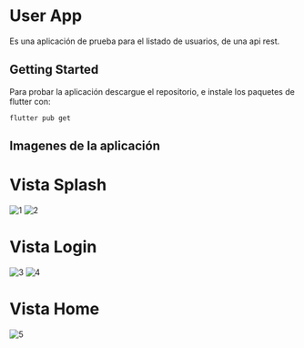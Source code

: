 # User App

Es una aplicación de prueba para el listado de usuarios, de una api rest.

## Getting Started

Para probar la aplicación descargue el repositorio, e instale los paquetes de flutter con:

```
flutter pub get
```

## Imagenes de la aplicación

# Vista Splash

![1](readme-images/1.PNG)
![2](readme-images/2.PNG)

# Vista Login

![3](readme-images/1.PNG)
![4](readme-images/2.PNG)

# Vista Home

![5](readme-images/1.PNG)
